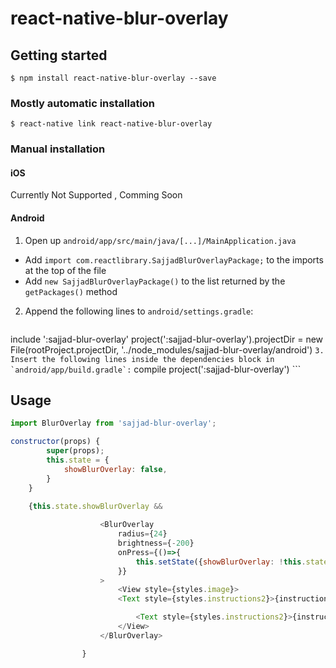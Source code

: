 
# react-native-blur-overlay

## Getting started

`$ npm install react-native-blur-overlay --save`

### Mostly automatic installation

`$ react-native link react-native-blur-overlay`

### Manual installation


#### iOS

Currently Not Supported , Comming Soon

#### Android

1. Open up `android/app/src/main/java/[...]/MainApplication.java`
  - Add `import com.reactlibrary.SajjadBlurOverlayPackage;` to the imports at the top of the file
  - Add `new SajjadBlurOverlayPackage()` to the list returned by the `getPackages()` method
2. Append the following lines to `android/settings.gradle`:
  	```
include ':sajjad-blur-overlay'
project(':sajjad-blur-overlay').projectDir = new File(rootProject.projectDir, '../node_modules/sajjad-blur-overlay/android')
  	```
3. Insert the following lines inside the dependencies block in `android/app/build.gradle`:
  	```
      compile project(':sajjad-blur-overlay')
  	```


## Usage
```javascript
import BlurOverlay from 'sajjad-blur-overlay';

constructor(props) {
        super(props);
        this.state = {
            showBlurOverlay: false,
        }
    }
    
    {this.state.showBlurOverlay &&

                    <BlurOverlay
                        radius={24}
                        brightness={-200}
                        onPress={()=>{
                            this.setState({showBlurOverlay: !this.state.showBlurOverlay});
                        }}
                    >
                        <View style={styles.image}>
                        <Text style={styles.instructions2}>{instructions}</Text>

                            <Text style={styles.instructions2}>{instructions}</Text>
                        </View>
                    </BlurOverlay>

                }
```
  
